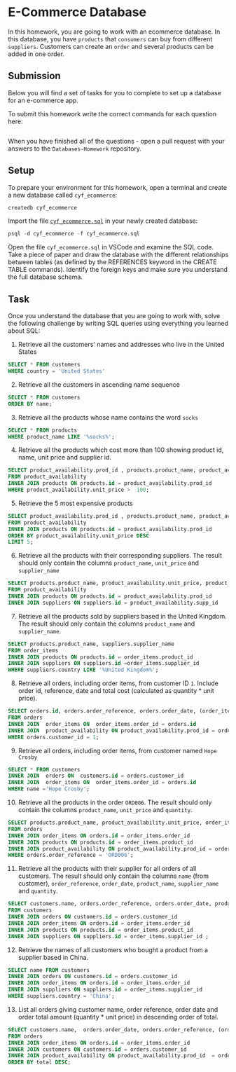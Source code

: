 # E-Commerce Database

In this homework, you are going to work with an ecommerce database. In this database, you have `products` that `consumers` can buy from different `suppliers`. Customers can create an `order` and several products can be added in one order.

## Submission

Below you will find a set of tasks for you to complete to set up a database for an e-commerce app.

To submit this homework write the correct commands for each question here:
```sql


```

When you have finished all of the questions - open a pull request with your answers to the `Databases-Homework` repository.

## Setup

To prepare your environment for this homework, open a terminal and create a new database called `cyf_ecommerce`:

```sql
createdb cyf_ecommerce
```

Import the file [`cyf_ecommerce.sql`](./cyf_ecommerce.sql) in your newly created database:

```sql
psql -d cyf_ecommerce -f cyf_ecommerce.sql
```

Open the file `cyf_ecommerce.sql` in VSCode and examine the SQL code. Take a piece of paper and draw the database with the different relationships between tables (as defined by the REFERENCES keyword in the CREATE TABLE commands). Identify the foreign keys and make sure you understand the full database schema.

## Task

Once you understand the database that you are going to work with, solve the following challenge by writing SQL queries using everything you learned about SQL:

1. Retrieve all the customers' names and addresses who live in the United States
```sql
SELECT * FROM customers 
WHERE country = 'United States'
```
2. Retrieve all the customers in ascending name sequence
```sql
SELECT * FROM customers
ORDER BY name;
```
3. Retrieve all the products whose name contains the word `socks`
```sql
SELECT * FROM products
WHERE product_name LIKE '%socks%';
```
4. Retrieve all the products which cost more than 100 showing product id, name, unit price and supplier id.
```sql
SELECT product_availability.prod_id , products.product_name, product_availability.unit_price, product_availability.supp_id 
FROM product_availability
INNER JOIN products ON products.id = product_availability.prod_id
WHERE product_availability.unit_price >  100;
```
5. Retrieve the 5 most expensive products
```sql
SELECT product_availability.prod_id , products.product_name, product_availability.unit_price, product_availability.supp_id 
FROM product_availability
INNER JOIN products ON products.id = product_availability.prod_id
ORDER BY product_availability.unit_price DESC
LIMIT 5;
```
6. Retrieve all the products with their corresponding suppliers. The result should only contain the columns `product_name`, `unit_price` and `supplier_name`
```sql
SELECT products.product_name, product_availability.unit_price, product_availability.supp_id
FROM product_availability
INNER JOIN products ON products.id = product_availability.prod_id
INNER JOIN suppliers ON suppliers.id = product_availability.supp_id
```
7. Retrieve all the products sold by suppliers based in the United Kingdom. The result should only contain the columns `product_name` and `supplier_name`.
```sql
SELECT products.product_name, suppliers.supplier_name
FROM order_items
INNER JOIN products ON products.id = order_items.product_id
INNER JOIN suppliers ON suppliers.id =order_items.supplier_id
WHERE suppliers.country LIKE '%United Kingdom%';
```
8. Retrieve all orders, including order items, from customer ID `1`. Include order id, reference, date and total cost (calculated as quantity * unit price).
```sql
SELECT orders.id, orders.order_reference, orders.order_date, (order_items.quantity * product_availability.unit_price) AS total_cost
FROM orders
INNER JOIN  order_items ON  order_items.order_id = orders.id
INNER JOIN  product_availability ON product_availability.prod_id = order_items.product_id
WHERE orders.customer_id = 1;
```

9. Retrieve all orders, including order items, from customer named `Hope Crosby`
```sql
SELECT * FROM customers
INNER JOIN  orders ON  customers.id = orders.customer_id
INNER JOIN  order_items ON  order_items.order_id = orders.id
WHERE name ='Hope Crosby';
```
10. Retrieve all the products in the order `ORD006`. The result should only contain the columns `product_name`, `unit_price` and `quantity`.
```sql
SELECT products.product_name, product_availability.unit_price, order_items.quantity
FROM orders
INNER JOIN order_items ON orders.id = order_items.order_id
INNER JOIN products ON products.id = order_items.product_id
INNER JOIN product_availability ON product_availability.prod_id = order_items.product_id
WHERE orders.order_reference = 'ORD006';
```

11. Retrieve all the products with their supplier for all orders of all customers. The result should only contain the columns `name` (from customer), `order_reference`, `order_date`, `product_name`, `supplier_name` and `quantity`.
```sql
SELECT customers.name, orders.order_reference, orders.order_date, products.product_name, suppliers.supplier_name, order_items.quantity
FROM customers
INNER JOIN orders ON customers.id = orders.customer_id
INNER JOIN order_items ON orders.id = order_items.order_id
INNER JOIN products ON products.id = order_items.product_id
INNER JOIN suppliers ON suppliers.id = order_items.supplier_id ;
```

12. Retrieve the names of all customers who bought a product from a supplier based in China.
```sql
SELECT name FROM customers
INNER JOIN orders ON customers.id = orders.customer_id
INNER JOIN order_items ON orders.id = order_items.order_id
INNER JOIN suppliers ON suppliers.id = order_items.supplier_id
WHERE suppliers.country = 'China';
```
13. List all orders giving customer name, order reference, order date and order total amount (quantity * unit price) in descending order of total.

```sql
SELECT customers.name,  orders.order_date, orders.order_reference, (order_items.quantity * product_availability.unit_price) AS total
FROM orders
INNER JOIN order_items ON orders.id = order_items.order_id
INNER JOIN customers ON customers.id = orders.customer_id
INNER JOIN product_availability ON product_availability.prod_id  = order_items.product_id
ORDER BY total DESC;
```

